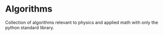 # Algorithms
Collection of algorithms relevant to physics and applied math with only the python standard library.
